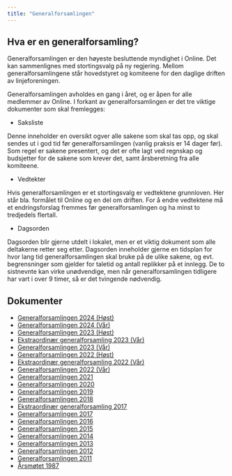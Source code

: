 ```yaml
---
title: "Generalforsamlingen"
---
```


## Hva er en generalforsamling?

Generalforsamlingen er den høyeste besluttende myndighet i Online. Det
kan sammenlignes med stortingsvalg på ny regjering. Mellom
generalforsamlingene står hovedstyret og komiteene for den daglige
driften av linjeforeningen.

Generalforsamlingen avholdes en gang i året, og er åpen for alle
medlemmer av Online. I forkant av generalforsamlingen er det tre viktige
dokumenter som skal fremlegges:

- Saksliste

Denne inneholder en oversikt ogver alle sakene som skal tas opp, og skal
sendes ut i god tid før generalforsamlingen (vanlig praksis er 14 dager
før). Som regel er sakene presentert, og det er ofte lagt ved regnskap
og budsjetter for de sakene som krever det, samt årsberetning fra alle
komiteene.

- Vedtekter

Hvis generalforsamlingen er et stortingsvalg er vedtektene grunnloven.
Her står bla. formålet til Online og en del om driften. For å endre vedtektene må et endringsforslag fremmes før
generalforsamlingen og ha minst to tredjedels flertall.

- Dagsorden

Dagsorden blir gjerne utdelt i lokalet, men er et viktig dokument som
alle deltakerne retter seg etter. Dagsorden inneholder gjerne en
tidsplan for hvor lang tid generalforsamlingen skal bruke på de ulike
sakene, og evt. begrensninger som gjelder for taletid og antall
replikker på et innlegg. De to sistnevnte kan virke unødvendige, men når
generalforsamlingen tidligere har vart i over 9 timer, så er det
tvingende nødvendig.

## Dokumenter

- [Generalforsamlingen 2024 (Høst)](/generalforsamlingen/genfors2024h)
- [Generalforsamlingen 2024 (Vår)](/generalforsamlingen/genfors2024v)
- [Generalforsamlingen 2023 (Høst)](/generalforsamlingen/genfors2023h)
- [Ekstraordinær generalforsamling 2023 (Vår)](/generalforsamlingen/ekstrav23)
- [Generalforsamlingen 2023 (Vår)](/generalforsamlingen/genfors2023v)
- [Generalforsamlingen 2022 (Høst)](/generalforsamlingen/genfors2022h)
- [Ekstraordinær generalforsamling 2022 (Vår)](/generalforsamlingen/ekstra2022)
- [Generalforsamlingen 2022 (Vår)](/generalforsamlingen/genfors2022)
- [Generalforsamlingen 2021](/generalforsamlingen/genfors2021)
- [Generalforsamlingen 2020](/generalforsamlingen/genfors2020)
- [Generalforsamlingen 2019](/generalforsamlingen/genfors2019)
- [Generalforsamlingen 2018](/generalforsamlingen/genfors2018)
- [Ekstraordinær generalforsamling 2017](/generalforsamlingen/ekstra2017)
- [Generalforsamlingen 2017](/generalforsamlingen/2017)
- [Generalforsamlingen 2016](/generalforsamlingen/2016)
- [Generalforsamlingen 2015](/generalforsamlingen/2015)
- [Generalforsamlingen 2014](/generalforsamlingen/2014)
- [Generalforsamlingen 2013](/generalforsamlingen/2013)
- [Generalforsamlingen 2012](/generalforsamlingen/2012)
- [Generalforsamlingen 2011](/generalforsamlingen/2011)
- [Årsmøtet 1987](/generalforsamlingen/arsmotet1987)

